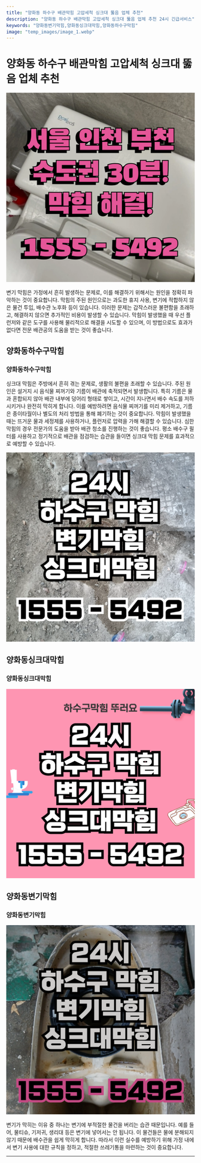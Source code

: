 ```yaml
---
title: "양화동 하수구 배관막힘 고압세척 싱크대 뚫음 업체 추천"
description: "양화동 하수구 배관막힘 고압세척 싱크대 뚫음 업체 추천 24시 긴급서비스"
keywords: "양화동변기막힘,양화동싱크대막힘,양화동하수구막힘"
image: "temp_images/image_1.webp"
---
```


# 양화동 하수구 배관막힘 고압세척 싱크대 뚫음 업체 추천

![양화동하수구막힘](temp_images/image_2.webp) 

변기 막힘은 가정에서 흔히 발생하는 문제로, 이를 해결하기 위해서는 원인을 정확히 파악하는 것이 중요합니다. 막힘의 주된 원인으로는 과도한 휴지 사용, 변기에 적합하지 않은 물건 투입, 배수관 노후화 등이 있습니다. 이러한 문제는 갑작스러운 불편함을 초래하고, 해결하지 않으면 추가적인 비용이 발생할 수 있습니다. 막힘이 발생했을 때 우선 플런저와 같은 도구를 사용해 물리적으로 해결을 시도할 수 있으며, 이 방법으로도 효과가 없다면 전문 배관공의 도움을 받는 것이 좋습니다.



## 양화동하수구막힘

### 양화동하수구막힘

싱크대 막힘은 주방에서 흔히 겪는 문제로, 생활의 불편을 초래할 수 있습니다. 주된 원인은 설거지 시 음식물 찌꺼기와 기름이 배관에 축적되면서 발생합니다. 특히 기름은 물과 혼합되지 않아 배관 내부에 덩어리 형태로 쌓이고, 시간이 지나면서 배수 속도를 저하시키거나 완전히 막히게 합니다. 이를 예방하려면 음식물 찌꺼기를 미리 제거하고, 기름은 종이타월이나 별도의 처리 방법을 통해 폐기하는 것이 중요합니다. 막힘이 발생했을 때는 뜨거운 물과 세정제를 사용하거나, 플런저로 압력을 가해 해결할 수 있습니다. 심한 막힘의 경우 전문가의 도움을 받아 배관 청소를 진행하는 것이 좋습니다. 평소 배수구 필터를 사용하고 정기적으로 배관을 점검하는 습관을 들이면 싱크대 막힘 문제를 효과적으로 예방할 수 있습니다.

![양화동하수구막힘](temp_images/image_8.webp) 



## 양화동싱크대막힘

### 양화동싱크대막힘

![양화동싱크대막힘](temp_images/image_0.webp) 



## 양화동변기막힘

### 양화동변기막힘

![양화동변기막힘](temp_images/image_7.webp) 

  변기가 막히는 이유 중 하나는 변기에 부적절한 물건을 버리는 습관 때문입니다. 예를 들어, 물티슈, 기저귀, 생리대 등은 변기에 넣어서는 안 됩니다. 이 물건들은 물에 분해되지 않기 때문에 배수관을 쉽게 막히게 합니다. 따라서 이런 실수를 예방하기 위해 가정 내에서 변기 사용에 대한 규칙을 정하고, 적절한 쓰레기통을 마련하는 것이 중요합니다.

---

